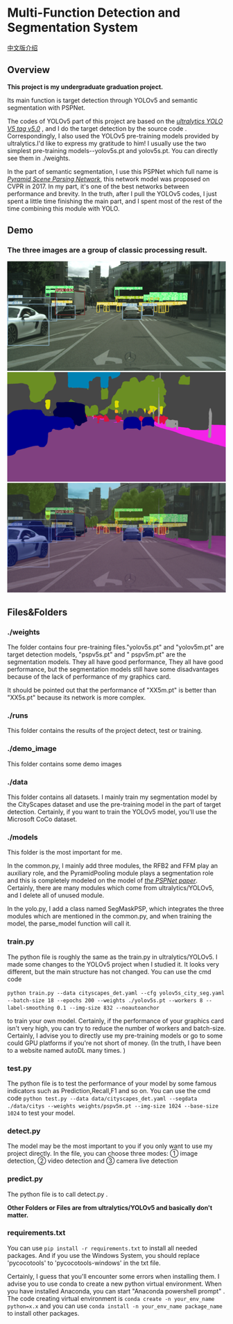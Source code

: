 # Multi-Function Detection and Segmentation System

[中文版介绍]()

## Overview

**This project is my undergraduate graduation project.**

Its main function is target detection through YOLOv5 and semantic segmentation with PSPNet.

The codes of YOLOv5 part of this project are based on
the *[ultralytics YOLO V5 tag v5.0](https://github.com/ultralytics/yolov5)* , and I do the target detection by the
source code .
Correspondingly, I also used the YOLOv5 pre-training models provided by ultralytics.I'd like to express my gratitude to
him!
I usually use the two simplest pre-training models--yolov5s.pt and yolov5s.pt. You can directly see them in ./weights.

In the part of semantic segmentation, I use this PSPNet which full name
is *[Pyramid Scene Parsing Network](https://arxiv.org/abs/1612.01105)*, this network model was proposed on CVPR in 2017.
In my part, it's one of the best networks between performance and brevity.
In the truth, after I pull the YOLOv5 codes, I just spent a little time finishing the main part, and I spent most of the
rest of the time combining this module with YOLO.

## Demo

### The three images are a group of classic processing result.

![](demo_image/38.png)
![](demo_image/39.png)
![](demo_image/40.png)

## Files&Folders

### ./weights

The folder contains four pre-training files."yolov5s.pt" and "yolov5m.pt" are target detection models, "pspv5s.pt" and "
pspv5m.pt" are the segmentation models. They all have good performance, They all have good performance, but the
segmentation models still have some disadvantages because of the lack of performance of my graphics card.

It should be pointed out that the performance of "XX5m.pt" is better than "XX5s.pt" because its network is more complex.

### ./runs

This folder contains the results of the project detect, test or training.

### ./demo_image

This folder contains some demo images

### ./data

This folder contains all datasets. I mainly train my segmentation model by the CityScapes dataset and use the
pre-training model in the part of target detection. Certainly, if you want to train the YOLOv5 model, you'll use the
Microsoft CoCo dataset.

### ./models

This folder is the most important for me.

In the common.py, I mainly add three modules, the RFB2 and FFM play an auxiliary role, and the PyramidPooling module
plays a segmentation role and this is completely modeled on the model
of *[the PSPNet paper](https://arxiv.org/abs/1612.01105)*. Certainly, there are many modules which come from
ultralytics/YOLOv5, and I delete all of unused module.

In the yolo.py, I add a class named SegMaskPSP, which integrates the three modules which are mentioned in the common.py,
and when training the model, the parse_model function will call it.

### train.py

The python file is roughly the same as the train.py in ultralytics/YOLOv5. I made some changes to the YOLOv5 project
when I studied it. It looks very different, but the main structure has not changed.
You can use the cmd code

`python train.py --data cityscapes_det.yaml --cfg yolov5s_city_seg.yaml --batch-size 18 --epochs 200 --weights ./yolov5s.pt --workers 8 --label-smoothing 0.1 --img-size 832 --noautoanchor`

to train your own model. Certainly, if the performance of your graphics card isn't very high, you can try to reduce the
number of workers and batch-size. Certainly, I advise you to directly use my pre-training models or go to some could GPU
platforms if you're not short of money. (In the truth, I have been to a website named autoDL many times. )

### test.py

The python file is to test the performance of your model by some famous indicators such as Prediction,Recall,F1 and so
on.
You can use the cmd code
`python test.py --data data/cityscapes_det.yaml --segdata ./data/citys --weights weights/pspv5m.pt --img-size 1024 --base-size 1024`
to test your model.

### detect.py

The model may be the most important to you if you only want to use my project directly.
In the file, you can choose three modes: ① image detection, ② video detection and ③ camera live detection

### predict.py

The python file is to call detect.py .

**Other Folders or Files are from ultralytics/YOLOv5 and basically don't matter.** 

### requirements.txt
You can use `pip install -r requirements.txt` to install all needed packages. And if you use the Windows System, you should replace 'pycocotools' to 'pycocotools-windows' in the txt file.

Certainly, I guess that you'll encounter some errors when installing them. I advise you to use conda to create a new python virtual environment.
When you have installed Anaconda, you can start "Anaconda powershell prompt" .
The code creating virtual environment is `conda create -n your_env_name python=x.x`
and you can use `conda install -n your_env_name package_name` to install other packages.